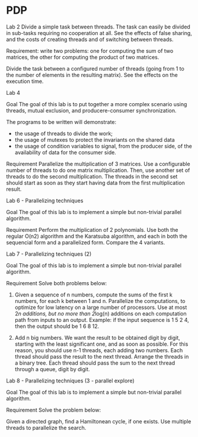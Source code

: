# PDP

Lab 2
Divide a simple task between threads. 
The task can easily be divided in sub-tasks requiring no cooperation at all. 
See the effects of false sharing, and the costs of creating threads and of switching between threads.

Requirement: write two problems: one for computing the sum of two matrices, the other for computing the product of two matrices.

Divide the task between a configured number of threads (going from 1 to the number of elements in the resulting matrix).
See the effects on the execution time.


Lab 4

Goal
The goal of this lab is to put together a more complex scenario using threads, mutual exclusion, and producere-consumer synchronization.

The programs to be written will demonstrate:

- the usage of threads to divide the work;
- the usage of mutexes to protect the invariants on the shared data
- the usage of condition variables to signal, from the producer side, of the availability of data for the consumer side.

Requirement
Parallelize the multiplication of 3 matrices.
Use a configurable number of threads to do one matrix multiplication.
Then, use another set of threads to do the second multiplication.
The threads in the second set should start as soon as they start having data from the first multiplication result.

Lab 6 - Parallelizing techniques

Goal
The goal of this lab is to implement a simple but non-trivial parallel algorithm.

Requirement
Perform the multiplication of 2 polynomials. Use both the regular O(n2) algorithm and the Karatsuba algorithm, and each in both the sequencial form and a parallelized form. Compare the 4 variants.

Lab 7 - Parallelizing techniques (2)

Goal
The goal of this lab is to implement a simple but non-trivial parallel algorithm.

Requirement
Solve both problems below:

1. Given a sequence of n numbers, compute the sums of the first k numbers, for each k between 1 and n. Parallelize the computations, to optimize for low latency on a large number of processors. Use at most 2*n additions, but no more than 2*log(n) additions on each computation path from inputs to an output. Example: if the input sequence is 1 5 2 4, then the output should be 1 6 8 12.

2. Add n big numbers. We want the result to be obtained digit by digit, starting with the least significant one, and as soon as possible. For this reason, you should use n-1 threads, each adding two numbers. Each thread should pass the result to the next thread. Arrange the threads in a binary tree. Each thread should pass the sum to the next thread through a queue, digit by digit.


Lab 8 - Parallelizing techniques (3 - parallel explore)

Goal
The goal of this lab is to implement a simple but non-trivial parallel algorithm.

Requirement
Solve the problem below:

Given a directed graph, find a Hamiltonean cycle, if one exists. Use multiple threads to parallelize the search.
